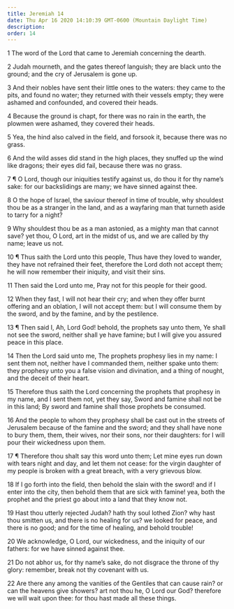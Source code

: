 ```yaml
---
title: Jeremiah 14
date: Thu Apr 16 2020 14:10:39 GMT-0600 (Mountain Daylight Time)
description: 
order: 14
---
```


<p>1 The word of the Lord that came to Jeremiah concerning the dearth.</p>
<p>
  2 Judah mourneth, and the gates thereof languish; they are black unto the
  ground; and the cry of Jerusalem is gone up.
</p>
<p>
  3 And their nobles have sent their little ones to the waters: they came to the
  pits, and found no water; they returned with their vessels empty; they were
  ashamed and confounded, and covered their heads.
</p>
<p>
  4 Because the ground is chapt, for there was no rain in the earth, the plowmen
  were ashamed, they covered their heads.
</p>
<p>
  5 Yea, the hind also calved in the field, and forsook it, because there was no
  grass.
</p>
<p>
  6 And the wild asses did stand in the high places, they snuffed up the wind
  like dragons; their eyes did fail, because there was no grass.
</p>
<p>
  7 &#xB6; O Lord, though our iniquities testify against us, do thou it for thy
  name&#x2019;s sake: for our backslidings are many; we have sinned against
  thee.
</p>
<p>
  8 O the hope of Israel, the saviour thereof in time of trouble, why shouldest
  thou be as a stranger in the land, and as a wayfaring man that turneth aside
  to tarry for a night?
</p>
<p>
  9 Why shouldest thou be as a man astonied, as a mighty man that cannot save?
  yet thou, O Lord, art in the midst of us, and we are called by thy name; leave
  us not.
</p>
<p>
  10 &#xB6; Thus saith the Lord unto this people, Thus have they loved to
  wander, they have not refrained their feet, therefore the Lord doth not accept
  them; he will now remember their iniquity, and visit their sins.
</p>
<p>11 Then said the Lord unto me, Pray not for this people for their good.</p>
<p>
  12 When they fast, I will not hear their cry; and when they offer burnt
  offering and an oblation, I will not accept them: but I will consume them by
  the sword, and by the famine, and by the pestilence.
</p>
<p>
  13 &#xB6; Then said I, Ah, Lord God! behold, the prophets say unto them, Ye
  shall not see the sword, neither shall ye have famine; but I will give you
  assured peace in this place.
</p>
<p>
  14 Then the Lord said unto me, The prophets prophesy lies in my name: I sent
  them not, neither have I commanded them, neither spake unto them: they
  prophesy unto you a false vision and divination, and a thing of nought, and
  the deceit of their heart.
</p>
<p>
  15 Therefore thus saith the Lord concerning the prophets that prophesy in my
  name, and I sent them not, yet they say, Sword and famine shall not be in this
  land; By sword and famine shall those prophets be consumed.
</p>
<p>
  16 And the people to whom they prophesy shall be cast out in the streets of
  Jerusalem because of the famine and the sword; and they shall have none to
  bury them, them, their wives, nor their sons, nor their daughters: for I will
  pour their wickedness upon them.
</p>
<p>
  17 &#xB6; Therefore thou shalt say this word unto them; Let mine eyes run down
  with tears night and day, and let them not cease: for the virgin daughter of
  my people is broken with a great breach, with a very grievous blow.
</p>
<p>
  18 If I go forth into the field, then behold the slain with the sword! and if
  I enter into the city, then behold them that are sick with famine! yea, both
  the prophet and the priest go about into a land that they know not.
</p>
<p>
  19 Hast thou utterly rejected Judah? hath thy soul lothed Zion? why hast thou
  smitten us, and there is no healing for us? we looked for peace, and there is
  no good; and for the time of healing, and behold trouble!
</p>
<p>
  20 We acknowledge, O Lord, our wickedness, and the iniquity of our fathers:
  for we have sinned against thee.
</p>
<p>
  21 Do not abhor us, for thy name&#x2019;s sake, do not disgrace the throne of
  thy glory: remember, break not thy covenant with us.
</p>
<p>
  22 Are there any among the vanities of the Gentiles that can cause rain? or
  can the heavens give showers? art not thou he, O Lord our God? therefore we
  will wait upon thee: for thou hast made all these things.
</p>
